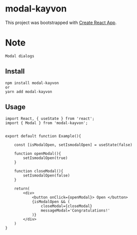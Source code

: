 # modal-kayvon

This project was bootstrapped with [Create React App](https://github.com/facebook/create-react-app).

# Note
    Modal dialogs
## Install
```
npm install modal-kayvon
or
yarn add modal-kayvon
```
## Usage
```
import React, { useState } from 'react';
import { Modal } from 'modal-kayvon';


export default function Example(){
    
    const [isModalOpen, setIsmodalOpen] = useState(false)

    function openModal(){
        setIsmodalOpen(true)
    }

    function closeModal(){
        setIsmodalOpen(false)
    }
    
    return(
        <div>
            <button onClick={openModal}> Open </button>
            {isModalOpen && (
                closeModal={closeModal}
                messageModal='Congratulations!'
            )}
        </div>
    )
}

```